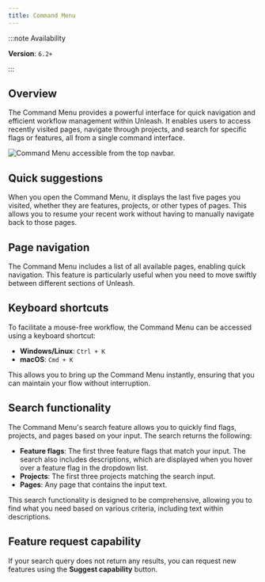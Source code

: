```yaml
---
title: Command Menu
---
```


:::note Availability

**Version**: `6.2+`

:::

## Overview

The Command Menu provides a powerful interface for quick navigation and efficient workflow management within Unleash. It enables users to access recently visited pages, navigate through projects, and search for specific flags or features, all from a single command interface.

![Command Menu accessible from the top navbar.](/img/command-menu.png)

## Quick suggestions

When you open the Command Menu, it displays the last five pages you visited, whether they are features, projects, or other types of pages. This allows you to resume your recent work without having to manually navigate back to those pages.

## Page navigation

The Command Menu includes a list of all available pages, enabling quick navigation. This feature is particularly useful when you need to move swiftly between different sections of Unleash.

## Keyboard shortcuts

To facilitate a mouse-free workflow, the Command Menu can be accessed using a keyboard shortcut:

- **Windows/Linux**: `Ctrl + K`
- **macOS**: `Cmd + K`

This allows you to bring up the Command Menu instantly, ensuring that you can maintain your flow without interruption.

## Search functionality

The Command Menu's search feature allows you to quickly find flags, projects, and pages based on your input. The search returns the following:

- **Feature flags**: The first three feature flags that match your input. The search also includes descriptions, which are displayed when you hover over a feature flag in the dropdown list.
- **Projects**: The first three projects matching the search input.
- **Pages**: Any page that contains the input text.

This search functionality is designed to be comprehensive, allowing you to find what you need based on various criteria, including text within descriptions.

## Feature request capability

If your search query does not return any results, you can request new features using the **Suggest capability** button.
